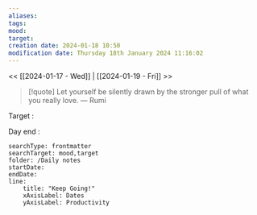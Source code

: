 ```yaml
---
aliases: 
tags: 
mood: 
target: 
creation date: 2024-01-18 10:50
modification date: Thursday 18th January 2024 11:16:02
---
```


<< [[2024-01-17 - Wed]] | [[2024-01-19 - Fri]] >>

> [!quote] Let yourself be silently drawn by the stronger pull of what you really love.
> — Rumi


Target : 

Day end : 


```tracker
searchType: frontmatter 
searchTarget: mood,target
folder: /Daily notes 
startDate:
endDate:
line:
    title: "Keep Going!"
    xAxisLabel: Dates
    yAxisLabel: Productivity 
```